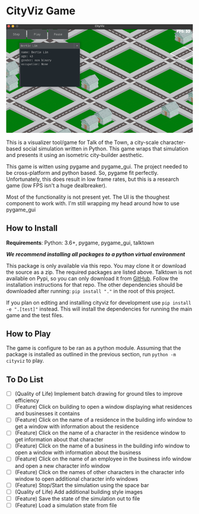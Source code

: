 # CityViz Game

![CityViz Screenshot](./docs/resources/cityviz_screenshot.png)

This is a visualizer tool/game for Talk of the Town, a city-scale character-based social simulation written in Python.
This game wraps that simulation and presents it using an isometric city-builder aesthetic. 

This game is witten using pygame and pygame_gui. The project needed to be cross-platform and python based.
So, pygame fit perfectly. Unfortunately, this does result in low frame rates, but this is a research game 
(low FPS isn't a huge dealbreaker).

Most of the functionality is not present yet. The UI is the thoughest component to work with. I'm still wrapping my
head around how to use pygame_gui

## How to Install

**Requirements**: Python: 3.6+, pygame, pygame_gui, talktown

_**We recommend installing all packages to a python virtual environment**_

This package is only available via this repo. You may clone it or download the source as a zip. 
The required packages are listed above. Talktown is not available on Pypi, so you can only download it
from [GitHub](https://github.com/ShiJbey/talktown). Follow the installation instructions for that repo. 
The other dependencies should be downloaded after running: `pip install "."` in the root of this project.

If you plan on editing and installing cityviz for development use `pip install -e ".[test]"` instead.
This will install the dependencies for running the main game and the test files.

## How to Play

The game is configure to be ran as a python module. Assuming that the package is installed
as outlined in the previous section, run `python -m cityviz` to play.


## To Do List
 - [ ] (Quality of Life) Implement batch drawing for ground tiles to improve efficiency
 - [ ] (Feature) Click on building to open a  window displaying what residences and businesses it contains
 - [ ] (Feature) Click on the name of a residence in the building info window to get a window with information about the residence
 - [ ] (Feature) Click on the name of a character in the residence window to get information about that character
 - [ ] (Feature) Click on the name of a business in the building info window to open a window with information about the business
 - [ ] (Feature) Click on the name of an employee in the business info window and open a new character info window
 - [ ] (Feature) Click on the names of other characters in the character info window to open additional character info windows
 - [ ] (Feature) Stop/Start the simulation using the space bar
 - [ ] (Quality of Life) Add additional building style images
 - [ ] (Feature) Save the state of the simulation out to file
 - [ ] (Feature) Load a simulation state from file
